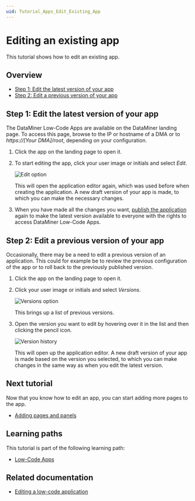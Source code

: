 ```yaml
---
uid: Tutorial_Apps_Edit_Existing_App
---
```

# Editing an existing app

This tutorial shows how to edit an existing app.

## Overview

- [Step 1: Edit the latest version of your app](#step-1-edit-the-latest-version-of-your-app)
- [Step 2: Edit a previous version of your app](#step-2-edit-a-previous-version-of-your-app)

## Step 1: Edit the latest version of your app

The DataMiner Low-Code Apps are available on the DataMiner landing page. To access this page, browse to the IP or hostname of a DMA or to *https://[Your DMA]/root*, depending on your configuration.

1. Click the app on the landing page to open it.

1. To start editing the app, click your user image or initials and select *Edit*.

   ![Edit option](~/tutorials/images/EditApp.png)

   This will open the application editor again, which was used before when creating the application. A new draft version of your app is made, to which you can make the necessary changes.

1. When you have made all the changes you want, [publish the application](xref:Tutorial_Apps_Creating_And_Publishing#step-2-publish-the-app) again to make the latest version available to everyone with the rights to access DataMiner Low-Code Apps.

## Step 2: Edit a previous version of your app

Occasionally, there may be a need to edit a previous version of an application. This could for example be to review the previous configuration of the app or to roll back to the previously published version.

1. Click the app on the landing page to open it.

1. Click your user image or initials and select *Versions*.

   ![Versions option](~/tutorials/images/VersionsUser.png)

   This brings up a list of previous versions.

1. Open the version you want to edit by hovering over it in the list and then clicking the pencil icon.

   ![Version history](~/tutorials/images/EditHistory.png)

   This will open up the application editor. A new draft version of your app is made based on the version you selected, to which you can make changes in the same way as when you edit the latest version.

## Next tutorial

Now that you know how to edit an app, you can start adding more pages to the app.

- [Adding pages and panels](xref:Tutorial_Apps_Managing_Pages)

## Learning paths

This tutorial is part of the following learning path:

- [Low-Code Apps](xref:Tutorial_Apps)

## Related documentation

- [Editing a low-code application](xref:Editing_custom_apps)
